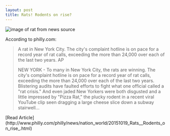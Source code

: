 ```yaml
---
layout: post
title: Rats! Rodents on rise?
---
```


![image of rat from news source](http://media.philly.com/images/3-x-2-rats-in-NYC.jpg)

According to philly.com: 
<blockquote>A rat in New York City. The city's complaint hotline is on pace for a record year of rat calls, exceeding the more than 24,000 over each of the last two years. AP

NEW YORK - To many in New York City, the rats are winning. The city's complaint hotline is on pace for a record year of rat calls, exceeding the more than 24,000 over each of the last two years. Blistering audits have faulted efforts to fight what one official called a "rat crisis." And even jaded New Yorkers were both disgusted and a little impressed by "Pizza Rat," the plucky rodent in a recent viral YouTube clip seen dragging a large cheese slice down a subway stairwell...
</blockquote>
[Read Article](http://www.philly.com/philly/news/nation_world/20151019_Rats__Rodents_on_rise_.html)
